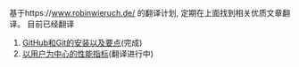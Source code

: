 基于https://www.robinwieruch.de/ 的翻译计划, 定期在上面找到相关优质文章翻译。
目前已经翻译
1. [GitHub和Git的安装以及要点](https://github.com/LawlietZe/transAm-/blob/master/GitHub%20and%20Git%20Setup%20and%20Essentials%5B%20JUNE%2019%2C%202018%20%5D.md)(完成)
1. [以用户为中心的性能指标](https://github.com/LawlietZe/transAm-/blob/master/User-centric%20Performance%20Metrics.md)(翻译进行中)
